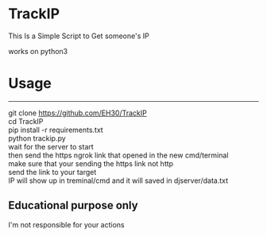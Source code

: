 # TrackIP
 This Is a Simple Script to Get someone's IP


works on python3


# Usage
---------------------------------------------------   
git clone https://github.com/EH30/TrackIP  
cd TrackIP   
pip install -r requirements.txt   
python trackip.py   
wait for the server to start   
then send the https ngrok link that opened in the new cmd/terminal   
make sure that your sending the https link not http   
send the link to your target   
IP will show up in treminal/cmd and it will saved in djserver/data.txt



Educational purpose only
-------------------------------------
I'm not responsible for your actions
